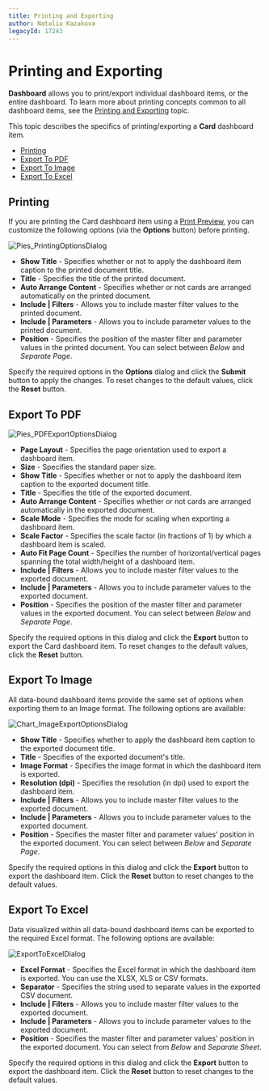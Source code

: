 ```yaml
---
title: Printing and Exporting
author: Natalia Kazakova
legacyId: 17243
---
```

# Printing and Exporting
**Dashboard** allows you to print/export individual dashboard items, or the entire dashboard. To learn more about printing concepts common to all dashboard items, see the [Printing and Exporting](../../printing-and-exporting.md) topic.

This topic describes the specifics of printing/exporting a **Card** dashboard item.
* [Printing](#printing)
* [Export To PDF](#export-to-pdf)
* [Export To Image](#export-to-image)
* [Export To Excel](#export-to-excel)

## <a name="printing"/>Printing
If you are printing the Card dashboard item using a [Print Preview](../../../dashboard-designer/ui-elements/print-preview.md), you can customize the following options (via the **Options** button) before printing.

![Pies_PrintingOptionsDialog](../../../../images/img22931.png)
* **Show Title** - Specifies whether or not to apply the dashboard item caption to the printed document title.
* **Title** - Specifies the title of the printed document.
* **Auto Arrange Content** - Specifies whether or not cards are arranged automatically on the printed document.
* **Include | Filters** - Allows you to include master filter values to the printed document.
* **Include | Parameters** - Allows you to include parameter values to the printed document.
* **Position** - Specifies the position of the master filter and parameter values in the printed document. You can select between _Below_ and _Separate Page_.

Specify the required options in the **Options** dialog and click the **Submit** button to apply the changes. To reset changes to the default values, click the **Reset** button.

## <a name="export-to-pdf"/>Export To PDF
![Pies_PDFExportOptionsDialog](../../../../images/img22932.png)
* **Page Layout** - Specifies the page orientation used to export a dashboard item.
* **Size** - Specifies the standard paper size.
* **Show Title** - Specifies whether or not to apply the dashboard item caption to the exported document title.
* **Title** - Specifies the title of the exported document.
* **Auto Arrange Content** - Specifies whether or not cards are arranged automatically in the exported document.
* **Scale Mode** - Specifies the mode for scaling when exporting a dashboard item.
* **Scale Factor** - Specifies the scale factor (in fractions of 1) by which a dashboard item is scaled.
* **Auto Fit Page Count** - Specifies the number of horizontal/vertical pages spanning the total width/height of a dashboard item.
* **Include | Filters** - Allows you to include master filter values to the exported document.
* **Include | Parameters** - Allows you to include parameter values to the exported document.
* **Position** - Specifies the position of the master filter and parameter values in the exported document. You can select between _Below_ and _Separate Page_.

Specify the required options in this dialog and click the **Export** button to export the Card dashboard item. To reset changes to the default values, click the **Reset** button.

## <a name="export-to-image"/>Export To Image
All data-bound dashboard items provide the same set of options when exporting them to an Image format. The following options are available:

![Chart_ImageExportOptionsDialog](../../../../images/img22918.png)
* **Show Title** - Specifies whether to apply the dashboard item caption to the exported document title.
* **Title** - Specifies of the exported document's title.
* **Image Format** - Specifies the image format in which the dashboard item is exported.
* **Resolution (dpi)** - Specifies the resolution (in dpi) used to export the dashboard item.
* **Include | Filters** - Allows you to include master filter values to the exported document.
* **Include | Parameters** - Allows you to include parameter values to the exported document.
* **Position** - Specifies the master filter and parameter values' position in the exported document. You can select between _Below_ and _Separate Page_.

Specify the required options in this dialog and click the **Export** button to export the dashboard item. Click the **Reset** button to reset changes to the default values.

## <a name="export-to-excel"/>Export To Excel
Data visualized within all data-bound dashboard items can be exported to the required Excel format. The following options are available:

![ExportToExcelDialog](../../../../images/img120974.png)
* **Excel Format** - Specifies the Excel format in which the dashboard item is exported. You can use the XLSX, XLS or CSV formats.
* **Separator** - Specifies the string used to separate values in the exported CSV document.
* **Include | Filters** - Allows you to include master filter values to the exported document.
* **Include | Parameters** - Allows you to include parameter values to the exported document.
* **Position** - Specifies the master filter and parameter values' position in the exported document. You can select from _Below_ and _Separate Sheet_.

Specify the required options in this dialog and click the **Export** button to export the dashboard item. Click the **Reset** button to reset changes to the default values.